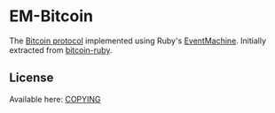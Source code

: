 # EM-Bitcoin

The [Bitcoin protocol](https://en.bitcoin.it/wiki/Protocol_documentation) implemented using Ruby's [EventMachine](https://github.com/eventmachine/eventmachine). Initially extracted from [bitcoin-ruby](https://github.com/lian/bitcoin-ruby).

## License

Available here: [COPYING](COPYING.txt)
